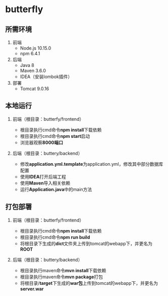 # butterfly

## 所需环境

1. 前端
   - Node.js 10.15.0
   - npm 6.4.1
2. 后端
   - Java 8
   - Maven 3.6.0
   - IDEA（安装lombok插件）
3. 部署
   - Tomcat 9.0.16

## 本地运行

1. 前端（根目录：butterfy/frontend）
   - 根目录执行cmd命令**npm install**下载依赖
   - 根目录执行cmd命令**npm start**启动
   - 浏览器观察**8000端口**

2. 后端（根目录：buttery/backend）
   - 修改**application.yml.template**为application.yml，修改其中部分数据库配置
   - 使用**IDEA**打开后端工程
   - 使用**Maven**导入相关依赖
   - 运行**Application.java**中的main方法

## 打包部署

1. 前端（根目录：butterfy/frontend）
   - 根目录执行cmd命令**npm install**下载依赖
   - 根目录执行cmd命令**npm run build**
   - 将根目录下生成的**dict**文件夹上传到tomcat的webapp下，并更名为**ROOT**

2. 后端（根目录：buttery/backend）
   - 根目录执行maven命令**mvn install**下载依赖
   - 根目录执行maven命令**mvn package**打包
   - 将根目录/**target**下生成的**war包**上传到tomcat的webapp下，并更名为**server.war**


